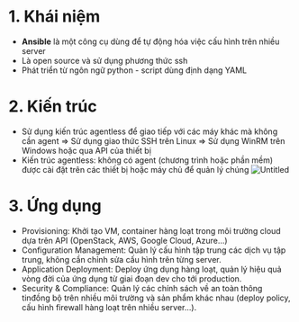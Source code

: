 # **1. Khái niệm**
- **Ansible** là một công cụ dùng để tự động hóa việc cấu hình trên nhiều server
- Là open source và sử dụng phương thức ssh
- Phát triển từ ngôn ngữ python - script dùng định dạng YAML

# **2. Kiến trúc**
- Sử dụng kiến trúc agentless để giao tiếp với các máy khác mà không cần agent
    ⇒ Sử dụng giao thức SSH trên Linux
    ⇒ Sử dụng WinRM trên Windows hoặc qua API của thiết bị
- Kiến trúc agentless: không có agent (chương trình hoặc phần mềm) được cài đặt trên các thiết bị hoặc máy chủ để quản lý chúng
![Untitled](https://prod-files-secure.s3.us-west-2.amazonaws.com/94e15b59-8e5c-4dab-8847-35416566f202/cf2d8622-4269-4468-aae3-5a9d192d9b07/Untitled.png)

# **3. Ứng dụng**
- Provisioning: Khởi tạo VM, container hàng loạt trong môi trường cloud dựa trên API (OpenStack, AWS, Google Cloud, Azure…)
- Configuration Management: Quản lý cấu hình tập trung các dịch vụ tập trung, không cần chỉnh sửa cấu hình trên từng server.
- Application Deployment: Deploy ứng dụng hàng loạt, quản lý hiệu quả vòng đời của ứng dụng từ giai đoạn dev cho tới production.
- Security & Compliance: Quản lý các chính sách về an toàn thông tinđồng bộ trên nhiều môi trường và sản phẩm khác nhau (deploy policy, cấu hình firewall hàng loạt trên nhiều server…).
